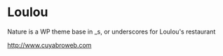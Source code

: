 Loulou
=====

Nature is a WP theme base in _s, or underscores for Loulou's restaurant

http://www.cuyabroweb.com